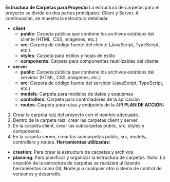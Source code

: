 **Estructura de Carpetas para Proyecto**
La estructura de carpetas para el proyecto se divide en dos partes principales: Client y Server. A continuación, se muestra la estructura detallada:
* **client**
	+ **public**: Carpeta pública que contiene los archivos estáticos del cliente (HTML, CSS, imágenes, etc.)
	+ **src**: Carpeta de código fuente del cliente (JavaScript, TypeScript, etc.)
	+ **styles**: Carpeta para estilos y hojas de estilo
	+ **components**: Carpeta para componentes reutilizables del cliente
* **server**
	+ **public**: Carpeta pública que contiene los archivos estáticos del servidor (HTML, CSS, imágenes, etc.)
	+ **src**: Carpeta de código fuente del servidor (JavaScript, TypeScript, etc.)
	+ **models**: Carpeta para modelos de datos y esquemas
	+ **controllers**: Carpeta para controladores de la aplicación
	+ **routes**: Carpeta para rutas y endpoints de la API
**PLAN DE ACCIÓN:**
1. Crear la carpeta raíz del proyecto con el nombre adecuado.
2. Dentro de la carpeta raíz, crear las carpetas client y server.
3. En la carpeta client, crear las subcarpetas public, src, styles y components.
4. En la carpeta server, crear las subcarpetas public, src, models, controllers y routes.
**Herramientas utilizadas:**
* **creation**: Para crear la estructura de carpetas y archivos.
* **planning**: Para planificar y organizar la estructura de carpetas.
Nota: La creación de la estructura de carpetas se realizará utilizando herramientas como Git, Node.js o cualquier otro sistema de control de versiones y desarrollo.